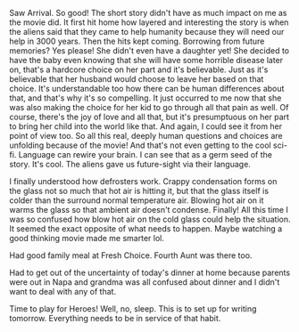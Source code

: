 Saw Arrival. So good! The short story didn't have as much impact on me as the movie did. It first hit home how layered and interesting the story is when the aliens said that they came to help humanity because they will need our help in 3000 years. Then the hits kept coming. Borrowing from future memories? Yes please! She didn't even have a daughter yet! She decided to have the baby even knowing that she will have some horrible disease later on, that's a hardcore choice on her part and it's believable. Just as it's believable that her husband would choose to leave her based on that choice. It's understandable too how there can be human differences about that, and that's why it's so compelling. It just occurred to me now that she was also making the choice for her kid to go through all that pain as well. Of course, there's the joy of love and all that, but it's presumptuous on her part to bring her child into the world like that. And again, I could see it from her point of view too. So all this real, deeply human questions and choices are unfolding because of the movie! And that's not even getting to the cool sci-fi. Language can rewire your brain. I can see that as a germ seed of the story. It's cool. The aliens gave us future-sight via their language.

I finally understood how defrosters work. Crappy condensation forms on the glass not so much that hot air is hitting it, but that the glass itself is colder than the surround normal temperature air. Blowing hot air on it warms the glass so that ambient air doesn't condense. Finally! All this time I was so confused how blow hot air on the cold glass could help the situation. It seemed the exact opposite of what needs to happen. Maybe watching a good thinking movie made me smarter lol.

Had good family meal at Fresh Choice. Fourth Aunt was there too.

Had to get out of the uncertainty of today's dinner at home because parents were out in Napa and grandma was all confused about dinner and I didn't want to deal with any of that.

Time to play for Heroes! Well, no, sleep. This is to set up for writing tomorrow. Everything needs to be in service of that habit.
